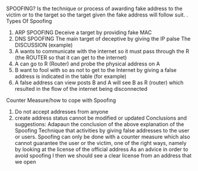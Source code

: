 SPOOFING?
Is the technique or process of awarding fake address to the victim or to the target so the target given the fake address will follow suit. .
Types Of Spoofing
1. ARP SPOOFING
Deceive a target by providing fake MAC
2. DNS SPOOFING
The main target of deceptive by giving the IP palse
The DISCUSSION (example)
1. A wants to communicate with the internet so it must pass through the R (the ROUTER so that it can get to the internet)
2. A can go to R (Router) and probe the physical address on A
3. B want to fool with so as not to get to the Internet by giving a false address is indicated in the table (for example)
4. A false address can view posts B and A will see B as R (router) which resulted in the flow of the internet being disconnected

Counter Measure/how to cope with Spoofing
1. Do not accept addresses from anyone
2. create address status cannot be modified or updated
Conclusions and suggestions:
Adapaun the conclusion of the above explanation of the Spoofing Technique that activities by giving false addresses to the user or users. Spoofing can only be done with a counter measure which also cannot guarantee the user or the victim, one of the right ways, namely by looking at the license of the official address
As an advice in order to avoid spoofing l then we should see a clear license from an address that we open

